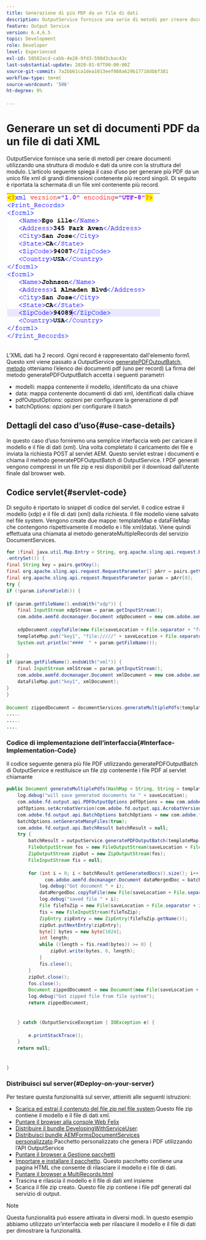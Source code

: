 ```yaml
---
title: Generazione di più PDF da un file di dati
description: OutputService fornisce una serie di metodi per creare documenti utilizzando una struttura di modulo e dati da unire con la struttura del modulo. Scopri come generare più PDF da un unico XML di grandi dimensioni contenente più record singoli.
feature: Output Service
version: 6.4,6.5
topic: Development
role: Developer
level: Experienced
exl-id: 58582acd-cabb-4e28-9fd3-598d3cbac43c
last-substantial-update: 2020-01-07T00:00:00Z
source-git-commit: 7a2bb61ca1dea1013eef088a629b17718dbbf381
workflow-type: tm+mt
source-wordcount: '506'
ht-degree: 0%

---
```


# Generare un set di documenti PDF da un file di dati XML

OutputService fornisce una serie di metodi per creare documenti utilizzando una struttura di modulo e dati da unire con la struttura del modulo. L’articolo seguente spiega il caso d’uso per generare più PDF da un unico file xml di grandi dimensioni contenente più record singoli.
Di seguito è riportata la schermata di un file xml contenente più record.

![multi-record-xml](assets/multi-record-xml.PNG)

L’XML dati ha 2 record. Ogni record è rappresentato dall&#39;elemento form1. Questo xml viene passato a OutputService [generatePDFOutputBatch, metodo](https://helpx.adobe.com/aem-forms/6/javadocs/com/adobe/fd/output/api/OutputService.html) otteniamo l’elenco dei documenti pdf (uno per record) La firma del metodo generatePDFOutputBatch accetta i seguenti parametri

* modelli: mappa contenente il modello, identificato da una chiave
* data: mappa contenente documenti di dati xml, identificati dalla chiave
* pdfOutputOptions: opzioni per configurare la generazione di pdf
* batchOptions: opzioni per configurare il batch



## Dettagli del caso d’uso{#use-case-details}

In questo caso d’uso forniremo una semplice interfaccia web per caricare il modello e il file di dati (xml). Una volta completato il caricamento dei file e inviata la richiesta POST al servlet AEM. Questo servlet estrae i documenti e chiama il metodo generatePDFOutputBatch di OutputService. I PDF generati vengono compressi in un file zip e resi disponibili per il download dall’utente finale dal browser web.

## Codice servlet{#servlet-code}

Di seguito è riportato lo snippet di codice del servlet. Il codice estrae il modello (xdp) e il file di dati (xml) dalla richiesta. Il file modello viene salvato nel file system. Vengono create due mappe: templateMap e dataFileMap che contengono rispettivamente il modello e i file xml(data). Viene quindi effettuata una chiamata al metodo generateMultipleRecords del servizio DocumentServices.

```java
for (final java.util.Map.Entry < String, org.apache.sling.api.request.RequestParameter[] > pairs: params
.entrySet()) {
final String key = pairs.getKey();
final org.apache.sling.api.request.RequestParameter[] pArr = pairs.getValue();
final org.apache.sling.api.request.RequestParameter param = pArr[0];
try {
if (!param.isFormField()) {

if (param.getFileName().endsWith("xdp")) {
    final InputStream xdpStream = param.getInputStream();
    com.adobe.aemfd.docmanager.Document xdpDocument = new com.adobe.aemfd.docmanager.Document(xdpStream);

    xdpDocument.copyToFile(new File(saveLocation + File.separator + "fromui.xdp"));
    templateMap.put("key1", "file://///" + saveLocation + File.separator + "fromui.xdp");
    System.out.println("####  " + param.getFileName());

}
if (param.getFileName().endsWith("xml")) {
    final InputStream xmlStream = param.getInputStream();
    com.adobe.aemfd.docmanager.Document xmlDocument = new com.adobe.aemfd.docmanager.Document(xmlStream);
    dataFileMap.put("key1", xmlDocument);
}
}

Document zippedDocument = documentServices.generateMultiplePdfs(templateMap, dataFileMap,saveLocation);
.....
.....
....
```

### Codice di implementazione dell’interfaccia{#Interface-Implementation-Code}

Il codice seguente genera più file PDF utilizzando generatePDFOutputBatch di OutputService e restituisce un file zip contenente i file PDF al servlet chiamante

```java
public Document generateMultiplePdfs(HashMap < String, String > templateMap, HashMap < String, Document > dataFileMap, String saveLocation) {
    log.debug("will save generated documents to " + saveLocation);
    com.adobe.fd.output.api.PDFOutputOptions pdfOptions = new com.adobe.fd.output.api.PDFOutputOptions();
    pdfOptions.setAcrobatVersion(com.adobe.fd.output.api.AcrobatVersion.Acrobat_11);
    com.adobe.fd.output.api.BatchOptions batchOptions = new com.adobe.fd.output.api.BatchOptions();
    batchOptions.setGenerateManyFiles(true);
    com.adobe.fd.output.api.BatchResult batchResult = null;
    try {
        batchResult = outputService.generatePDFOutputBatch(templateMap, dataFileMap, pdfOptions, batchOptions);
        FileOutputStream fos = new FileOutputStream(saveLocation + File.separator + "zippedfile.zip");
        ZipOutputStream zipOut = new ZipOutputStream(fos);
        FileInputStream fis = null;

        for (int i = 0; i < batchResult.getGeneratedDocs().size(); i++) {
              com.adobe.aemfd.docmanager.Document dataMergedDoc = batchResult.getGeneratedDocs().get(i);
            log.debug("Got document " + i);
            dataMergedDoc.copyToFile(new File(saveLocation + File.separator + i + ".pdf"));
            log.debug("saved file " + i);
            File fileToZip = new File(saveLocation + File.separator + i + ".pdf");
            fis = new FileInputStream(fileToZip);
            ZipEntry zipEntry = new ZipEntry(fileToZip.getName());
            zipOut.putNextEntry(zipEntry);
            byte[] bytes = new byte[1024];
            int length;
            while ((length = fis.read(bytes)) >= 0) {
                zipOut.write(bytes, 0, length);
            }
            fis.close();
        }
        zipOut.close();
        fos.close();
        Document zippedDocument = new Document(new File(saveLocation + File.separator + "zippedfile.zip"));
        log.debug("Got zipped file from file system");
        return zippedDocument;


    } catch (OutputServiceException | IOException e) {

        e.printStackTrace();
    }
    return null;


}
```

### Distribuisci sul server{#Deploy-on-your-server}

Per testare questa funzionalità sul server, attieniti alle seguenti istruzioni:

* [Scarica ed estrai il contenuto del file zip nel file system](assets/mult-records-template-and-xml-file.zip).Questo file zip contiene il modello e il file di dati xml.
* [Puntare il browser alla console Web Felix](http://localhost:4502/system/console/bundles)
* [Distribuire il bundle DevelopingWithServiceUser](/help/forms/assets/common-osgi-bundles/DevelopingWithServiceUser.jar).
* [Distribuisci bundle AEMFormsDocumentServices personalizzato](/help/forms/assets/common-osgi-bundles/AEMFormsDocumentServices.core-1.0-SNAPSHOT.jar).Pacchetto personalizzato che genera i PDF utilizzando l’API OutputService
* [Puntare il browser a Gestione pacchetti](http://localhost:4502/crx/packmgr/index.jsp)
* [Importare e installare il pacchetto](assets/generate-multiple-pdf-from-xml.zip). Questo pacchetto contiene una pagina HTML che consente di rilasciare il modello e i file di dati.
* [Puntare il browser a MultiRecords.html](http://localhost:4502/content/DocumentServices/Multirecord.html?)
* Trascina e rilascia il modello e il file di dati xml insieme
* Scarica il file zip creato. Questo file zip contiene i file pdf generati dal servizio di output.

>[!NOTE]
>Questa funzionalità può essere attivata in diversi modi. In questo esempio abbiamo utilizzato un’interfaccia web per rilasciare il modello e il file di dati per dimostrare la funzionalità.
